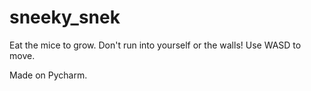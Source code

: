 # sneeky_snek
Eat the mice to grow. Don't run into yourself or the walls!
Use WASD to move.

Made on Pycharm.
